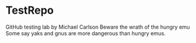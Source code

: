 # TestRepo
GitHub testing lab by Michael Carlson
Beware the wrath of the hungry emu
Some say yaks and gnus are more dangerous than hungry emus.
